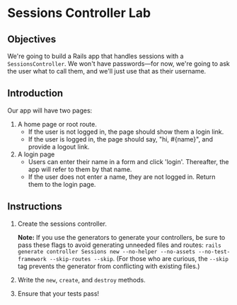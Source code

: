 # Sessions Controller Lab

## Objectives

We're going to build a Rails app that handles sessions with a
`SessionsController`. We won't have passwords—for now, we're going to ask the
user what to call them, and we'll just use that as their username.

## Introduction

Our app will have two pages:

1. A home page or root route.
   * If the user is not logged in, the page should show them a login link.
   * If the user is logged in, the page should say, "hi, #{name}", and provide a
   logout link.
2. A login page
   * Users can enter their name in a form and click 'login'. Thereafter, the app will
   refer to them by that name.
   * If the user does not enter a name, they are not logged in. Return them to the
   login page.

## Instructions

1. Create the sessions controller.

   **Note:** If you use the generators to generate your controllers, be sure to pass these
   flags to avoid generating unneeded files and routes: `rails generate controller Sessions new --no-helper --no-assets --no-test-framework --skip-routes --skip`. (For those who are curious, the `--skip` tag prevents the generator from conflicting with existing files.)

2. Write the `new`, `create`, and `destroy` methods.

3. Ensure that your tests pass!

